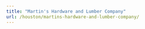 ```yaml
---
title: "Martin's Hardware and Lumber Company"
url: /houston/martins-hardware-and-lumber-company/
---
```

